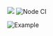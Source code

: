 <a href="https://codeclimate.com/github/karmaKiller3352/frontend-project-lvl1/maintainability"><img src="https://api.codeclimate.com/v1/badges/344eb22b820630bb0c5f/maintainability" /></a>
![Node CI](https://github.com/karmaKiller3352/frontend-project-lvl1/workflows/Node%20CI/badge.svg?event=push)

![Example](./how_to_install.cast)
